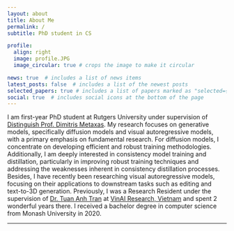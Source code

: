 ```yaml
---
layout: about
title: About Me
permalink: /
subtitle: PhD student in CS

profile:
  align: right
  image: profile.JPG
  image_circular: true # crops the image to make it circular

news: true  # includes a list of news items
latest_posts: false  # includes a list of the newest posts
selected_papers: true # includes a list of papers marked as "selected={true}"
social: true  # includes social icons at the bottom of the page
---
```


I am first-year PhD student at Rutgers University under supervision of <a href='https://scholar.google.com/citations?user=a7VNhCIAAAAJ&hl=en'>Distinguish Prof. Dimitris Metaxas</a>. My research focuses on generative models, specifically diffusion models and visual autoregressive models, with a primary emphasis on fundamental research. For diffusion models, I concentrate on developing efficient and robust training methodologies. Additionally, I am deeply interested in consistency model training and distillation, particularly in improving robust training techniques and addressing the weaknesses inherent in consistency distillation processes. Besides, I have recently been researching visual autoregressive models, focusing on their applications to downstream tasks such as editing and text-to-3D generation. Previously, I was a Research Resident under the supervision of <a href='https://scholar.google.com/citations?user=FYZ5ODQAAAAJ&hl=en'>Dr. Tuan Anh Tran</a> at <a href='https://www.vinai.io/'>VinAI Research, Vietnam</a> and spent 2 wonderful years there. I received a bachelor degree in computer science from Monash University in 2020.

---
